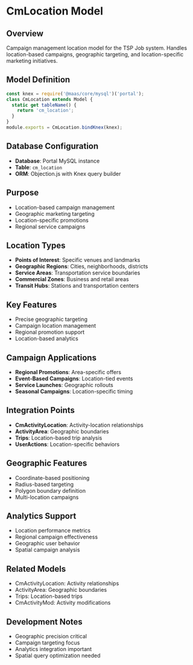 # CmLocation Model

## Overview
Campaign management location model for the TSP Job system. Handles location-based campaigns, geographic targeting, and location-specific marketing initiatives.

## Model Definition
```javascript
const knex = require('@maas/core/mysql')('portal');
class CmLocation extends Model {
  static get tableName() {
    return 'cm_location';
  }
}
module.exports = CmLocation.bindKnex(knex);
```

## Database Configuration
- **Database**: Portal MySQL instance
- **Table**: `cm_location`
- **ORM**: Objection.js with Knex query builder

## Purpose
- Location-based campaign management
- Geographic marketing targeting
- Location-specific promotions
- Regional service campaigns

## Location Types
- **Points of Interest**: Specific venues and landmarks
- **Geographic Regions**: Cities, neighborhoods, districts
- **Service Areas**: Transportation service boundaries
- **Commercial Zones**: Business and retail areas
- **Transit Hubs**: Stations and transportation centers

## Key Features
- Precise geographic targeting
- Campaign location management
- Regional promotion support
- Location-based analytics

## Campaign Applications
- **Regional Promotions**: Area-specific offers
- **Event-Based Campaigns**: Location-tied events
- **Service Launches**: Geographic rollouts
- **Seasonal Campaigns**: Location-specific timing

## Integration Points
- **CmActivityLocation**: Activity-location relationships
- **ActivityArea**: Geographic boundaries
- **Trips**: Location-based trip analysis
- **UserActions**: Location-specific behaviors

## Geographic Features
- Coordinate-based positioning
- Radius-based targeting
- Polygon boundary definition
- Multi-location campaigns

## Analytics Support
- Location performance metrics
- Regional campaign effectiveness
- Geographic user behavior
- Spatial campaign analysis

## Related Models
- CmActivityLocation: Activity relationships
- ActivityArea: Geographic boundaries
- Trips: Location-based trips
- CmActivityMod: Activity modifications

## Development Notes
- Geographic precision critical
- Campaign targeting focus
- Analytics integration important
- Spatial query optimization needed